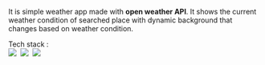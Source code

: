 It is simple weather app made with <b>open weather API</b>. It shows the current weather condition of searched place with dynamic background that changes based on weather condition.

Tech stack : 
<br/>
<img src="https://img.shields.io/badge/HTML-%23E34F26.svg?logo=html5&logoColor=white"> 
<img src="https://img.shields.io/badge/CSS-1572B6?logo=css3&logoColor=fff"> 
<img src="https://img.shields.io/badge/JavaScript-F7DF1E?logo=javascript&logoColor=000">

